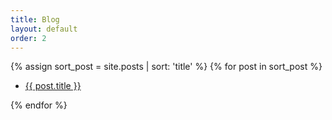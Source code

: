 ```yaml
---
title: Blog
layout: default
order: 2
---
```

{% assign sort_post = site.posts | sort: 'title' %}
{% for post in sort_post %}
<ul>
    <li><a href='{{ site.baseurl }}{{ post.url }}'>{{ post.title }}</a></li>
</ul>
{% endfor %}
